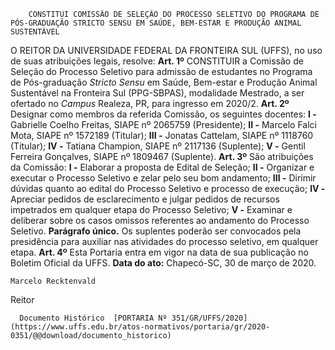         CONSTITUI COMISSÃO DE SELEÇÃO DO PROCESSO SELETIVO DO PROGRAMA DE PÓS-GRADUAÇÃO STRICTO SENSU EM SAÚDE, BEM-ESTAR E PRODUÇÃO ANIMAL SUSTENTÁVEL  

 O REITOR DA UNIVERSIDADE FEDERAL DA FRONTEIRA SUL (UFFS), no uso de suas atribuições legais, resolve:   **Art. 1º**  CONSTITUIR a Comissão de Seleção do Processo Seletivo para admissão de estudantes no Programa de Pós-graduação *Stricto Sensu*  em Saúde, Bem-estar e Produção Animal Sustentável na Fronteira Sul (PPG-SBPAS), modalidade Mestrado, a ser ofertado no *Campus*  Realeza, PR, para ingresso em 2020/2.   **Art. 2º**  Designar como membros da referida Comissão, os seguintes docentes: **I -**  Gabrielle Coelho Freitas, SIAPE nº 2065759 (Presidente); **II -**  Marcelo Falci Mota, SIAPE nº 1572189 (Titular); **III -**  Jonatas Cattelam, SIAPE nº 1118760 (Titular); **IV -**  Tatiana Champion, SIAPE nº 2117136 (Suplente); **V -**  Gentil Ferreira Gonçalves, SIAPE nº 1809467 (Suplente).   **Art. 3º**  São atribuições da Comissão: **I -**  Elaborar a proposta de Edital de Seleção; **II -**  Organizar e executar o Processo Seletivo e zelar pelo seu bom andamento; **III -**  Dirimir dúvidas quanto ao edital do Processo Seletivo e processo de execução; **IV -**  Apreciar pedidos de esclarecimento e julgar pedidos de recursos impetrados em qualquer etapa do Processo Seletivo; **V -**  Examinar e deliberar sobre os casos omissos referentes ao andamento do Processo Seletivo. **Parágrafo único.**  Os suplentes poderão ser convocados pela presidência para auxiliar nas atividades do processo seletivo, em qualquer etapa.   **Art. 4º**  Esta Portaria entra em vigor na data de sua publicação no Boletim Oficial da UFFS.        **Data do ato:** Chapecó-SC, 30 de março de 2020.   
 

    Marcelo Recktenvald   
 Reitor 

      Documento Histórico  [PORTARIA Nº 351/GR/UFFS/2020](https://www.uffs.edu.br/atos-normativos/portaria/gr/2020-0351/@@download/documento_historico)     
      